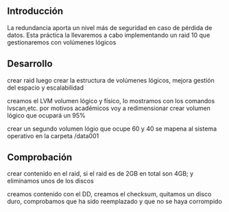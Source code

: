 ## Introducción

La redundancia aporta un nivel más de seguridad en caso de pérdida de datos. Esta práctica la llevaremos a cabo implementando un raid 10 que gestionaremos con volúmenes lógicos


## Desarrollo

crear raid
luego crear la estructura de volúmenes lógicos, mejora gestión del espacio y escalabilidad








creamos el LVM volumen lógico y físico, lo mostramos con los comandos lvscan,etc. por motivos académicos voy a redimensionar
crear volumen lógico que ocupará un 95%

crear un segundo volumen lógio que ocupe 60 y 40
se mapena al sistema operativo en la carpeta /data001


## Comprobación

crear contenido en el raid, si el raid es de 2GB en total son 4GB; y eliminamos unos de los discos

creamos contenido con el DD, creamos el checksum, quitamos un disco duro, comprobamos que ha sido reemplazado y que no se haya corrompido
